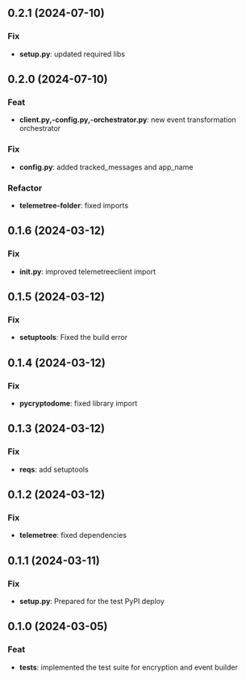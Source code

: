 ## 0.2.1 (2024-07-10)

### Fix

- **setup.py**: updated required libs

## 0.2.0 (2024-07-10)

### Feat

- **client.py,-config.py,-orchestrator.py**: new event transformation orchestrator

### Fix

- **config.py**: added tracked_messages and app_name

### Refactor

- **telemetree-folder**: fixed imports

## 0.1.6 (2024-03-12)

### Fix

- **init.py**: improved telemetreeclient import

## 0.1.5 (2024-03-12)

### Fix

- **setuptools**: Fixed the build error

## 0.1.4 (2024-03-12)

### Fix

- **pycryptodome**: fixed library import

## 0.1.3 (2024-03-12)

### Fix

- **reqs**: add setuptools

## 0.1.2 (2024-03-12)

### Fix

- **telemetree**: fixed dependencies

## 0.1.1 (2024-03-11)

### Fix

- **setup.py**: Prepared for the test PyPI deploy

## 0.1.0 (2024-03-05)

### Feat

- **tests**: implemented the test suite for encryption and event builder
